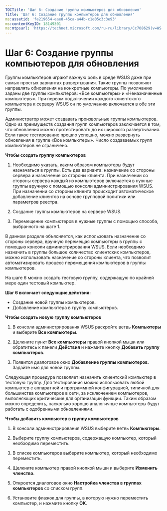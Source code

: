 ```yaml
---
TOCTitle: 'Шаг 6: Создание группы компьютеров для обновления'
Title: 'Шаг 6: Создание группы компьютеров для обновления'
ms:assetid: 'fe219654-eae8-45ca-a44b-c1e05c3c3e93'
ms:contentKeyID: 18149301
ms:mtpsurl: 'https://technet.microsoft.com/ru-ru/library/Cc708629(v=WS.10)'
---
```


Шаг 6: Создание группы компьютеров для обновления
=================================================

Группы компьютеров играют важную роль в среде WSUS даже при самых простых вариантах развертывания. Такие группы позволяют направлять обновления на конкретные компьютеры. По умолчанию заданы две группы компьютеров: «Все компьютеры» и «Неназначенные компьютеры». При первом подключении каждого клиентского компьютера к серверу WSUS он по умолчанию включается в обе эти группы.

Администратор может создавать произвольные группы компьютеров. Одно из преимуществ создания групп компьютеров заключается в том, что обновления можно протестировать до их широкого развертывания. Если такое тестирование прошло успешно, можно развернуть обновления в группе «Все компьютеры». Число создаваемых групп компьютеров не ограничено.

**Чтобы создать группу компьютеров**
1.  Необходимо указать, каким образом компьютеры будут назначаться в группы. Есть два варианта: назначение со стороны сервера и назначение со стороны клиента. При назначении со стороны сервера каждый из компьютеров включается в нужные группы вручную с помощью консоли администрирования WSUS. При назначении со стороны клиента происходит автоматическое добавление клиентов на основе групповой политики или параметров реестра.

2.  Создание группы компьютеров на сервере WSUS.

3.  Перемещение компьютеров в нужные группы с помощью способа, выбранного на шаге 1.

В данном разделе объясняется, как использовать назначение со стороны сервера, вручную перемещая компьютеры в группы с помощью консоли администрирования WSUS. Если необходимо назначить в группы большое количество клиентских компьютеров, можно использовать назначение со стороны клиента, что позволит автоматизировать процесс перемещения компьютеров в группы компьютеров.

На шаге 6 можно создать тестовую группу, содержащую по крайней мере один тестовый компьютер.

**Шаг 6 включает следующие действия:**

-   Создание новой группы компьютеров.
-   Добавление компьютера в группу компьютеров.

**Чтобы создать новую группу компьютеров**
1.  В консоли администрирования WSUS раскройте ветвь **Компьютеры** и выберите **Все компьютеры**.

2.  Щелкните пункт **Все компьютеры** правой кнопкой мыши или обратитесь к панели **Действия** и нажмите кнопку **Добавить группу компьютеров**.

3.  Появится диалоговое окно **Добавление группы компьютеров**. Задайте имя для новой группы.

Следующая процедура позволяет назначить клиентский компьютер в тестовую группу. Для тестирования можно использовать любой компьютер с аппаратной и программной конфигурацией, типичной для большинства компьютеров в сети, за исключением компьютеров, выполняющих критические для организации функции. Таким образом можно определить, насколько хорошо аналогичные компьютеры будут работать с одобренными обновлениями.

**Чтобы добавить компьютер в группу компьютеров**
1.  В консоли администрирования WSUS выберите ветвь **Компьютеры**.

2.  Выберите группу компьютеров, содержащую компьютер, который необходимо переместить.

3.  В списке компьютеров выберите компьютер, который необходимо переместить.

4.  Щелкните компьютер правой кнопкой мыши и выберите **Изменить членство**.

5.  Откроется диалоговое окно **Настройка членства в группах компьютеров** со списком групп.

6.  Установите флажок для группы, в которую нужно переместить компьютер, и нажмите кнопку **ОК**.

